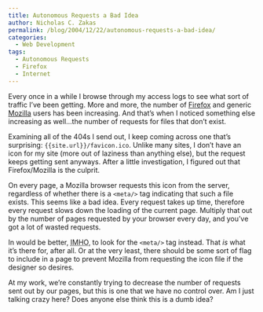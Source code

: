 ```yaml
---
title: Autonomous Requests a Bad Idea
author: Nicholas C. Zakas
permalink: /blog/2004/12/22/autonomous-requests-a-bad-idea/
categories:
  - Web Development
tags:
  - Autonomous Requests
  - Firefox
  - Internet
---
```

Every once in a while I browse through my access logs to see what sort of traffic I&#8217;ve been getting. More and more, the number of <a title="Mozilla Firefox" rel="external" href="http://www.mozilla.org/projects/firefox">Firefox</a> and generic <a title="Mozilla" rel="external" href="http://www.mozilla.org/">Mozilla</a> users has been increasing. And that&#8217;s when I noticed something else increasing as well&#8230;the number of requests for files that don&#8217;t exist.

Examining all of the 404s I send out, I keep coming across one that&#8217;s surprising: `{{site.url}}/favicon.ico`. Unlike many sites, I don&#8217;t have an icon for my site (more out of laziness than anything else), but the request keeps getting sent anyways. After a little investigation, I figured out that Firefox/Mozilla is the culprit.

On every page, a Mozilla browser requests this icon from the server, regardless of whether there is a `<meta/>` tag indicating that such a file exists. This seems like a bad idea. Every request takes up time, therefore every request slows down the loading of the current page. Multiply that out by the number of pages requested by your browser every day, and you&#8217;ve got a lot of wasted requests.

In would be better, <acronym title="In My Humble Opinion">IMHO</acronym>, to look for the `<meta/>` tag instead. That *is* what it&#8217;s there for, after all. Or at the very least, there should be some sort of flag to include in a page to prevent Mozilla from requesting the icon file if the designer so desires.

At my work, we&#8217;re constantly trying to decrease the number of requests sent out by our pages, but this is one that we have no control over. Am I just talking crazy here? Does anyone else think this is a dumb idea?
